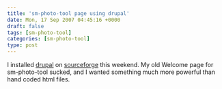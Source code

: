 ```yaml
---
title: 'sm-photo-tool page using drupal'
date: Mon, 17 Sep 2007 04:45:16 +0000
draft: false
tags: [sm-photo-tool]
categories: [sm-photo-tool]
type: post
---
```


I installed [drupal](http://www.drupal.org) on [sourceforge](http://sm-photo-tool.sourceforge.net/) this weekend. My old Welcome page for sm-photo-tool sucked, and I wanted something much more powerful than hand coded html files.